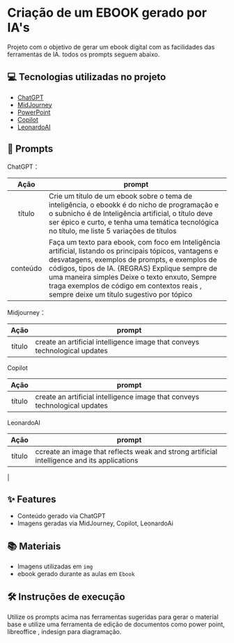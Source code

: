 # Criação de um EBOOK gerado por IA's

Projeto com o objetivo de gerar um ebook digital com as facilidades das ferramentas de IA. todos os prompts seguem abaixo.

## 💻 Tecnologias utilizadas no projeto

- [ChatGPT](https://chat.openai.com/) 
- [MidJourney](https://www.midjourney.com/app/)
- [PowerPoint](https://www.microsoft.com/en/microsoft-365/powerpoint)
- [Copilot](https://copilot.microsoft.com/)
- [LeonardoAI](https://leonardo.ai/)

## 🧠 Prompts


ChatGPT：

|   Ação   | prompt                                                                                                                                                                                                                                                                         |
| :------: | ------------------------------------------------------------------------------------------------------------------------------------------------------------------------------------------------------------------------------------------------------------------------------ |
|  título  | Crie um título de um ebook sobre o tema de inteligência, o ebookk é do nicho de programação e o subnicho é de Inteligência artificial, o título deve ser épico e curto, e tenha uma temática tecnológica no título, me liste 5 variações de títulos                                                        |
| conteúdo | Faça um texto para ebook, com foco em Inteligência artificial, listando os principais tópicos, vantagens e desvatagens, exemplos de prompts, e exemplos de códigos, tipos de IA. {REGRAS} Explique sempre de uma maneira simples Deixe o texto enxuto, Sempre traga exemplos de código em contextos reais , sempre deixe um título sugestivo por tópico |


Midjourney：

|  Ação  | prompt                                                                                 |
| :----: | -------------------------------------------------------------------------------------- |
| título | create an artificial intelligence image that conveys technological updates |


Copilot

|  Ação  | prompt                                                                                 |
| :----: | -------------------------------------------------------------------------------------- |
| título | create an artificial intelligence image that conveys technological updates |

LeonardoAI

|  Ação  | prompt                                                                                 |
| :----: | -------------------------------------------------------------------------------------- |
| título | ccreate an image that reflects weak and strong artificial intelligence and its applications
 |

## ✨ Features

- Conteúdo gerado via ChatGPT
- Imagens geradas via MidJourney, Copilot, LeonardoAi

## 📚 Materiais

- Imagens utilizadas em `img`
- ebook gerado durante as aulas em `Ebook`

## 🛠️ Instruções de execução

Utilize os prompts acima nas ferramentas sugeridas para gerar o material base e utilize uma ferramenta de edição de documentos como power point, libreoffice , indesign para diagramação.


